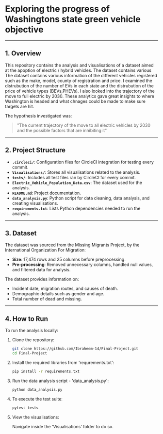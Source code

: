 # Exploring the progress of Washingtons state green vehicle objective

---
## 1. Overview
This repository contains the analysis and visualisations of a dataset aimed at the apoption of electric / hybrid vehicles. The dataset contains various  The dataset contains various information of the different vehicles registered such as the make, model, county of registration and price. I examined the distrubution of the number of EVs in each state and the distrubution of the price of vehicle types (BEVs,PHEVs). I also looked into the trajectory of the move to full electric by 2030. These analytics gave great insights to where Washington is headed and what chnages could be made to make sure targets are hit.

The hypothesis investigated was:
> "The current trajectory of the move to all electric vehicles by 2030 and the possible factors that are inhibiting it"

---

## 2. Project Structure
- **`.circleci/`**: Configuration files for CircleCI integration for testing every commit.
- **`Visualisations/`**: Stores all visualisations related to the analysis.
- **`tests/`**: Includes all test files ran by CircleCI for every commit.
- **`Electric_Vehicle_Population_Data.csv`**: The dataset used for the analysis.
- **`README.md`**: Project documentation.
- **`data_analysis.py`**: Python script for data cleaning, data analysis, and creating visualisations.
- **`requirements.txt`**: Lists Python dependencies needed to run the analysis.

---

## 3. Dataset
The dataset was sourced from the Missing Migrants Project, by the International Organization For Migration:
- **Size**: 17,474 rows and 25 columns before preprocessing.
- **Pre-processing**: Removed unnecessary columns, handled null values, and filtered data for analysis.

The dataset provides information on:
- Incident date, migration routes, and causes of death.
- Demographic details such as gender and age.
- Total number of dead and missing.

---

## 4. How to Run
To run the analysis locally:
1. Clone the repository:
   ```bash
   git clone https://github.com/Ibraheem-14/Final-Project.git
   cd Final-Project
 2. Install the required libraries from 'requrements.txt':
    ```bash
    pip install -r requirements.txt

4. Run the data analysis script - 'data_analysis.py':
   ```bash
   python data_analysis.py

6. To execute the test suite:
    ```bash
    pytest tests

7. View the visualisations:

   Navigate inside the 'Visualisations' folder to do so.